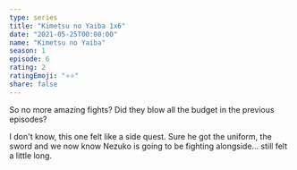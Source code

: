 ```yaml
---
type: series
title: "Kimetsu no Yaiba 1x6"
date: "2021-05-25T00:00:00"
name: "Kimetsu no Yaiba"
season: 1
episode: 6
rating: 2
ratingEmoji: "⭐️⭐️"
share: false
---
```


So no more amazing fights? Did they blow all the budget in the previous episodes?

I don't know, this one felt like a side quest. Sure he got the uniform, the sword and we now know Nezuko is going to be fighting alongside... still felt a little long.
